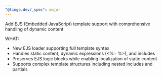 ```yaml
---
"@lingo.dev/_spec": major
---
```


Add EJS (Embedded JavaScript) template support with comprehensive handling of dynamic content

WHAT:
- New EJS loader supporting full template syntax
- Handles static content, dynamic expressions (<%= %>), and includes
- Preserves EJS logic blocks while enabling localization of static content
- Supports complex template structures including nested includes and partials

